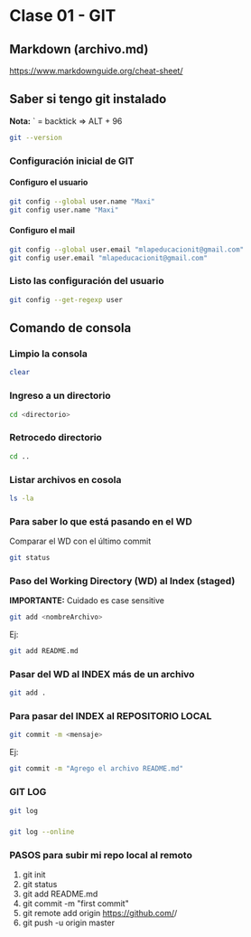 # Clase 01 - GIT

## Markdown (archivo.md)

https://www.markdownguide.org/cheat-sheet/

## Saber si tengo git instalado

**Nota:** ` = backtick => ALT + 96 

```sh
git --version
```
### Configuración inicial de GIT

#### Configuro el usuario 

```sh
git config --global user.name "Maxi"
git config user.name "Maxi"
```

#### Configuro el mail 
```sh
git config --global user.email "mlapeducacionit@gmail.com"
git config user.email "mlapeducacionit@gmail.com"
```

### Listo las configuración del usuario
```sh
git config --get-regexp user
```
## Comando de consola

### Limpio la consola

```sh
clear
```
### Ingreso a un directorio

```sh
cd <directorio>
```

### Retrocedo directorio

```sh
cd ..
```

### Listar archivos en cosola

```sh
ls -la
```

### Para saber lo que está pasando en el WD 
Comparar el WD con el último commit

```sh
git status
```

### Paso del Working Directory (WD) al Index (staged)
**IMPORTANTE:** Cuidado es case sensitive

```sh
git add <nombreArchivo> 
```

Ej:

```sh
git add README.md 
```
### Pasar del WD al INDEX más de un archivo
```sh
git add .
```


### Para pasar del INDEX al REPOSITORIO LOCAL

```sh
git commit -m <mensaje>
```
Ej:

```sh
git commit -m "Agrego el archivo README.md"
```

### GIT LOG

```sh
git log 
```
### 

```sh
git log --online
```

### PASOS para subir mi repo local al remoto

1. git init
2. git status 
3. git add README.md
4. git commit -m "first commit"
5. git remote add origin https://github.com/<tuNombreUsuario>/<tuRepo>
6. git push -u origin master